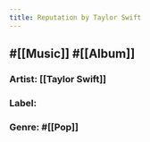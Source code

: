```yaml
---
title: Reputation by Taylor Swift
---
```


## #[[Music]] #[[Album]]
### Artist: [[Taylor Swift]]

### Label:

### Genre: #[[Pop]]
